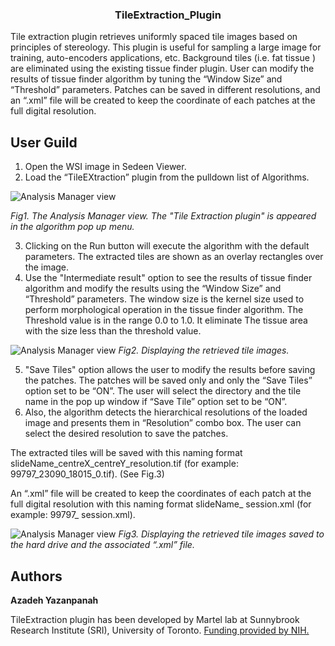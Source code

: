 <p align="center">

  <h3 align="center">TileExtraction_Plugin</h3>

  <p align="center">

  </p>
</p>

Tile extraction plugin retrieves uniformly spaced tile images based on principles of stereology. This plugin is useful for sampling a large image for training, auto-encoders applications, etc.
Background tiles (i.e. fat tissue ) are eliminated using the existing tissue finder plugin.
User can modify the results of tissue finder algorithm by tuning the “Window Size” and “Threshold” parameters.
Patches can be saved in different resolutions, and an “.xml” file will be created to keep the coordinate of each patches at the full digital resolution.

## User Guild
1.	Open the WSI image in Sedeen Viewer. 
2.	Load the “TileEXtraction” plugin from the pulldown list of Algorithms.

![Analysis Manager view](https://github.com/sedeen-piip-plugins/TileExtraction_Plugin/blob/master/Images/TileExtraction_1.png)

*Fig1. The Analysis Manager view. The "Tile Extraction plugin" is appeared in the algorithm pop up menu.*

3.  Clicking on the Run button will execute the algorithm with the default parameters. The extracted tiles are shown as an overlay rectangles over the image.
4.  Use the "Intermediate result" option to see the results of tissue finder algorithm and modify the results using the “Window Size” and “Threshold” parameters. The window size is the kernel size used to perform morphological operation in the tissue finder algorithm. The Threshold value is in the range 0.0 to 1.0. It eliminate The tissue area with the size less than the threshold value.

![Analysis Manager view](https://github.com/sedeen-piip-plugins/TileExtraction_Plugin/blob/master/Images/TileExtraction_2.png)
*Fig2. Displaying the retrieved tile images.*

5.  "Save Tiles" option allows the user to modify the results before saving the patches. The patches will be saved only and only the “Save Tiles” option set to be “ON”. The user will select the directory and the tile name in the pop up window if “Save Tile” option set to be “ON”.
6.  Also, the algorithm detects the hierarchical resolutions of the loaded image and presents them in “Resolution” combo box. The user can select the desired resolution to save the patches.

The extracted tiles will be saved with this naming format slideName_centreX_centreY_resolution.tif (for example: 99797_23090_18015_0.tif). (See Fig.3)

An “.xml” file will be created to keep the coordinates of each patch at the full digital resolution with this naming format slideName_ session.xml (for example: 99797_ session.xml).

![Analysis Manager view](https://github.com/sedeen-piip-plugins/TileExtraction_Plugin/blob/master/Images/TileExtraction_3.png)
*Fig3. Displaying the retrieved tile images saved to the hard drive and the associated “.xml” file.*


## Authors
**Azadeh Yazanpanah**

TileExtraction plugin has been developed by Martel lab at Sunnybrook Research Institute (SRI), University of Toronto.
[Funding provided by NIH.](https://itcr.nci.nih.gov/funded-project/pathology-image-informatics-platform-visualization-analysis-and-management)
